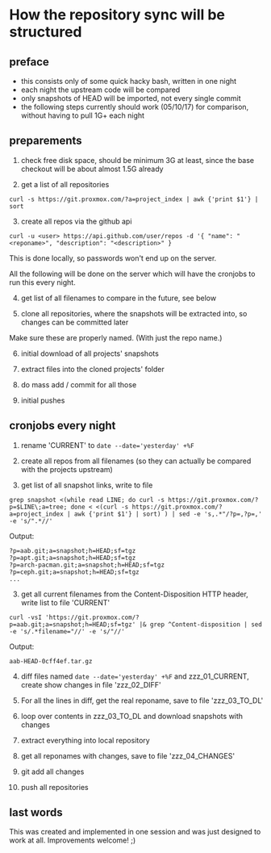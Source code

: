 # How the repository sync will be structured



## preface

- this consists only of some quick hacky bash, written in one night
- each night the upstream code will be compared
- only snapshots of HEAD will be imported, not every single commit
- the following steps currently should work (05/10/17) for comparison, without having to pull 1G+ each night



## preparements

1. check free disk space, should be minimum 3G at least, since the base checkout will be about almost 1.5G already

2. get a list of all repositories

`curl -s https://git.proxmox.com/?a=project_index | awk {'print $1'} | sort`

3. create all repos via the github api

`curl -u <user> https://api.github.com/user/repos -d '{ "name": "<reponame>", "description": "<description>" }`

This is done locally, so passwords won't end up on the server.

All the following will be done on the server which will have the cronjobs to run this every night.

4. get list of all filenames to compare in the future, see below

5. clone all repositories, where the snapshots will be extracted into, so changes can be committed later

Make sure these are properly named. (With just the repo name.)

6. initial download of all projects' snapshots

7. extract files into the cloned projects' folder

8. do mass add / commit for all those

9. initial pushes



## cronjobs every night

1. rename 'CURRENT' to `date --date='yesterday' +%F`

1. create all repos from all filenames (so they can actually be compared with the projects upstream)

2. get list of all snapshot links, write to file 

`grep snapshot <(while read LINE; do curl -s https://git.proxmox.com/?p=$LINE\;a=tree; done < <(curl -s https://git.proxmox.com/?a=project_index | awk {'print $1'} | sort) ) | sed -e 's,.*"/?p=,?p=,' -e 's/".*//'`

Output: 

    ?p=aab.git;a=snapshot;h=HEAD;sf=tgz
    ?p=apt.git;a=snapshot;h=HEAD;sf=tgz
    ?p=arch-pacman.git;a=snapshot;h=HEAD;sf=tgz
    ?p=ceph.git;a=snapshot;h=HEAD;sf=tgz
    ...

3. get all current filenames from the Content-Disposition HTTP header, write list to file 'CURRENT'

`curl -vsI 'https://git.proxmox.com/?p=aab.git;a=snapshot;h=HEAD;sf=tgz' |& grep ^Content-disposition | sed -e 's/.*filename="//' -e 's/"//'`

Output:

    aab-HEAD-0cff4ef.tar.gz

4. diff files named `date --date='yesterday' +%F` and zzz_01_CURRENT, create show changes in file 'zzz_02_DIFF'

5. For all the lines in diff, get the real reponame, save to file 'zzz_03_TO_DL'

6. loop over contents in zzz_03_TO_DL and download snapshots with changes

7. extract everything into local repository

8. get all reponames with changes, save to file 'zzz_04_CHANGES'

9. git add all changes

10. push all repositories



## last words

This was created and implemented in one session and was just designed to work at all. Improvements welcome! ;)
